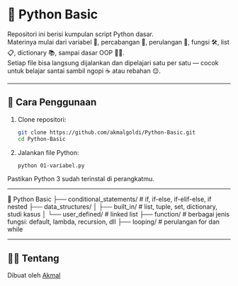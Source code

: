 # 🐍 Python Basic

Repositori ini berisi kumpulan script Python dasar.  
Materinya mulai dari variabel 🧮, percabangan 🤔, perulangan 🔁, fungsi 🛠️, list 📋, dictionary 📚, sampai dasar OOP 👨‍🏫.  
Setiap file bisa langsung dijalankan dan dipelajari satu per satu — cocok untuk belajar santai sambil ngopi ☕ atau rebahan 😌.

---

## 🔧 Cara Penggunaan

1. Clone repositori:
   ```bash
   git clone https://github.com/akmalgoldi/Python-Basic.git
   cd Python-Basic
   ```

2. Jalankan file Python:
   ```bash
   python 01-variabel.py
   ```

Pastikan Python 3 sudah terinstal di perangkatmu.

---

📁 Python Basic
├── conditional_statements/     # if, if-else, if-elif-else, if nested
├── data_structures/
│   ├── built_in/              # list, tuple, set, dictionary, studi kasus
│   └── user_defined/          # linked list
├── function/                  # berbagai jenis fungsi: default, lambda, recursion, dll
├── looping/                   # perulangan for dan while

---

## 👨‍💻 Tentang

Dibuat oleh [Akmal](https://github.com/akmalgoldi) 
